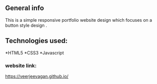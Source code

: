 ## General info
This is a simple responsive portfolio website design which focuses on a button style design .

## Technologies used:
*HTML5
*CSS3
*Javascript

### website link:
https://veerjeevagan.github.io/
